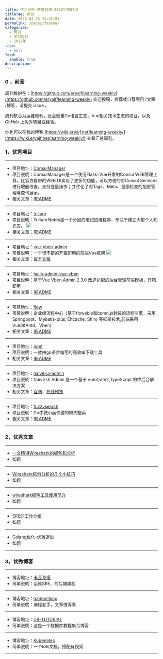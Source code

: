 ```yaml
---
title: 学习周刊-总第42期-2022年第07周
titleTag: 原创
date: 2022-02-26 13:41:01
permalink: /pages/fa9a0a/
categories:
  - 周刊
  - 学习周刊
  - 2022年
tags:
  - null
feed:
  enable: true
description:
---
```


### 0 ，前言

周刊维护在：[https://github.com/eryajf/learning-weekly](https://github.com/eryajf/learning-weekly) 欢迎投稿，推荐或自荐项目 /文章 /博客，请提交 issue 。

周刊核心为运维周刊，还会侧重Go语言生态，Vue相关技术生态的项目，以及 GitHub 上优秀项目或经验。

你也可以在我的博客 [https://wiki.eryajf.net/learning-weekly/](https://wiki.eryajf.net/learning-weekly/) 查看汇总周刊。


### 1，优秀项目

---
- 项目地址：[ConsulManager](https://github.com/starsliao/ConsulManager)
- 项目说明：ConsulManager是一个使用Flask+Vue开发的Consul WEB管理工具，比官方自带的WEB UI实现了更多的功能，可以方便的对Consul Services进行增删改查，支持批量操作；并优化了对Tags、Meta、健康检查的配置管理与查询展示。
- 相关文章：[README](https://github.com/starsliao/ConsulManager#readme)
---
- 项目地址：[trilium](https://github.com/zadam/trilium)
- 项目说明：Trilium Notes是一个分层的笔记应用程序，专注于建立大型个人知识库。
	![](http://t.eryajf.net/imgs/2022/02/7b70201f236baff6.png)
- 相关文章：[README](https://github.com/zadam/trilium/blob/master/README-ZH_CN.md)
---
- 项目地址：[vue-vben-admin](https://github.com/vbenjs/vue-vben-admin)
- 项目说明：一个很不错的开箱即用的前端Vue框架
	![](http://t.eryajf.net/imgs/2022/02/474becd99bb43bc6.png)
- 相关文章：[官方文档](https://vvbin.cn/doc-next/)
---
- 项目地址：[helio-admin-vue-vben](https://github.com/uncarbon97/helio-admin-vue-vben)
- 项目说明：基于Vue Vben Admin 2.3.0 改造适配的后台管理前端模板，开箱即用
- 相关文章：[README](https://github.com/uncarbon97/helio-admin-vue-vben#readme)
---
- 项目地址：[flow](https://github.com/ecnice/flow)
- 项目说明：企业级流程中心（基于flowable和bpmn.js封装的流程引擎，采用Springboot，Mybatis-plus, Ehcache, Shiro 等框架技术,前端采用Vue3&Antd，Vben）
- 相关文章：[README](https://github.com/ecnice/flow#readme)
---
- 项目地址：[pget](https://github.com/Code-Hex/pget)
- 项目说明：一款由go语言编写的高效率下载工具
- 相关文章：[README](https://github.com/Code-Hex/pget#readme)
---
- 项目地址：[naive-ui-admin](https://github.com/jekip/naive-ui-admin)
- 项目说明：Naive Ui Admin 是一个基于 vue3,vite2,TypeScript 的中后台解决方案
- 相关文章：[官网](https://www.naiveadmin.com/home)，[在线预览](https://naive-ui-admin.vercel.app/)
---
- 项目地址：[fuzzysearch](https://github.com/lithammer/fuzzysearch)
- 项目说明：Go中微小而快速的模糊搜索
- 相关文章：[README](https://github.com/lithammer/fuzzysearch#readme)
---

### 2，优秀文章

---
- [一文精讲Wireshark的抓包和分析](https://www.freebuf.com/sectool/256745.html)
- 如题
---
- [Wireshark抓包分析的几个小技巧](https://www.cyub.vip/2020/12/06/Wireshark%E6%8A%93%E5%8C%85%E5%88%86%E6%9E%90%E7%9A%84%E5%87%A0%E4%B8%AA%E5%B0%8F%E6%8A%80%E5%B7%A7/)
- 如题
---
- [wireshark抓包工具使用简介](https://rain.baimuxym.cn/article/26)
- 如题
---
- [SRE的工作介绍](https://www.kawabangga.com/posts/4481)
- 如题
---
- [Golang优化-优雅退出](https://learnku.com/articles/65207)
- 如题
---

### 3，优秀博客

---
- 博客地址：[卡瓦邦噶](https://www.kawabangga.com/)
- 简单说明：运维SRE，前后端编程
---
- 博客地址：[hzSomthing](https://hedzr.com/)
- 简单说明：编程老手，文章值得看
---
- 博客地址：[DB-TUTORIAL](https://dunwu.github.io/db-tutorial/)
- 简单说明：这是一个数据库教程集合博客
---
- 博客地址：[Kubenetes](https://k8s.easydoc.net/docs/dRiQjyTY/28366845/6GiNOzyZ/9EX8Cp45)
- 简单说明：一个k8s文档，搭配有视频
---